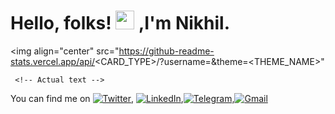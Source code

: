 # Hello, folks! <img src="https://raw.githubusercontent.com/MartinHeinz/MartinHeinz/master/wave.gif" width="30px"> ,I'm Nikhil.

<img align="center" src="https://github-readme-stats.vercel.app/api/<CARD_TYPE>/?username=<USERNAME>&theme=<THEME_NAME>" 
     
     <!-- Actual text -->

You can find me on [![Twitter][1.2]][1], [![LinkedIn][2.2]][2],[![Telegram][3.2]][3],[![Gmail][4.2]][4]

<!-- Icons -->

[1.2]: http://i.imgur.com/wWzX9uB.png (twitter icon without padding)
[2.2]: https://raw.githubusercontent.com/MartinHeinz/MartinHeinz/master/linkedin-3-16.png (LinkedIn icon without padding)
[3.2]: https://i.imgur.com/DWJroXTb.jpg (telegram icon without padding)
[4.2]: https://i.imgur.com/VfWnZHM.jpeg (Gmail icon without padding)
<!-- Links to your social media accounts -->

[1]: https://twitter.com/Nikhil_M2000
[2]: https://www.linkedin.com/in/nikhil-m-07ba321ba
[3]: https://t.me/Nikhil_M2000
[4]: nikhilcs2000m@gmail.com

